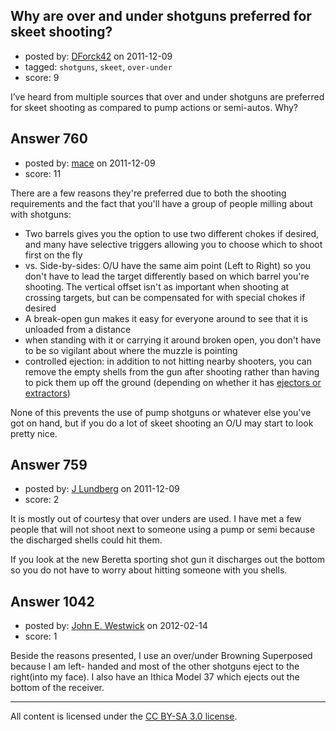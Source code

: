 ## Why are over and under shotguns preferred for skeet shooting?

- posted by: [DForck42](https://stackexchange.com/users/-1/124-dforck42) on 2011-12-09
- tagged: `shotguns`, `skeet`, `over-under`
- score: 9

I’ve heard from multiple sources that over and under shotguns are preferred for skeet shooting as compared to pump actions or semi-autos.  Why?


## Answer 760

- posted by: [mace](https://stackexchange.com/users/-1/163-mace) on 2011-12-09
- score: 11

There are a few reasons they're preferred due to both the shooting requirements and the fact that you'll have a group of people milling about with shotguns:

 - Two barrels gives you the option to use two different chokes if desired, and many have selective triggers allowing you to choose which to shoot first on the fly
 - vs. Side-by-sides: O/U have the same aim point (Left to Right) so you don't have to lead the target differently based on which barrel you're shooting. The vertical offset isn't as important when shooting at crossing targets, but can be compensated for with special chokes if desired
 - A break-open gun makes it easy for everyone around to see that it is unloaded from a distance
 - when standing with it or carrying it around broken open, you don't have to be so vigilant about where the muzzle is pointing
 - controlled ejection: in addition to not hitting nearby shooters, you can remove the empty shells from the gun after shooting rather than having to pick them up off the ground (depending on whether it has [ejectors or extractors](http://firearms.stackexchange.com/a/625/163))

None of this prevents the use of pump shotguns or whatever else you've got on hand, but if you do a lot of skeet shooting an O/U may start to look pretty nice.


## Answer 759

- posted by: [J Lundberg](https://stackexchange.com/users/-1/40-j-lundberg) on 2011-12-09
- score: 2

It is mostly out of courtesy that over unders are used.  I have met a few people that will not shoot next to someone using a pump or semi because the discharged shells could hit them.

If you look at the new Beretta sporting shot gun it discharges out the bottom so you do not have to worry about hitting someone with you shells.


## Answer 1042

- posted by: [John E. Westwick](https://stackexchange.com/users/-1/437-john-e-westwick) on 2012-02-14
- score: 1

Beside the reasons presented, I use an over/under Browning Superposed because I am left- handed and most of the other shotguns eject to the right(into my face). I also have an Ithica Model 37 which ejects out the bottom of the receiver.



---

All content is licensed under the [CC BY-SA 3.0 license](https://creativecommons.org/licenses/by-sa/3.0/).
